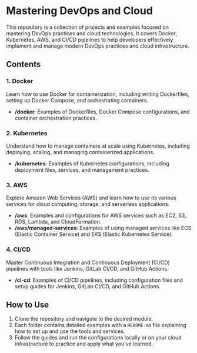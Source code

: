 # Mastering DevOps and Cloud

This repository is a collection of projects and examples focused on mastering DevOps practices and cloud technologies. It covers Docker, Kubernetes, AWS, and CI/CD pipelines to help developers effectively implement and manage modern DevOps practices and cloud infrastructure.

## Contents

### 1. Docker
Learn how to use Docker for containerization, including writing Dockerfiles, setting up Docker Compose, and orchestrating containers.
- **/docker**: Examples of Dockerfiles, Docker Compose configurations, and container orchestration practices.

### 2. Kubernetes
Understand how to manage containers at scale using Kubernetes, including deploying, scaling, and managing containerized applications.
- **/kubernetes**: Examples of Kubernetes configurations, including deployment files, services, and management practices.

### 3. AWS
Explore Amazon Web Services (AWS) and learn how to use its various services for cloud computing, storage, and serverless applications.
- **/aws**: Examples and configurations for AWS services such as EC2, S3, RDS, Lambda, and CloudFormation.
- **/aws/managed-services**: Examples of using managed services like ECS (Elastic Container Service) and EKS (Elastic Kubernetes Service).

### 4. CI/CD
Master Continuous Integration and Continuous Deployment (CI/CD) pipelines with tools like Jenkins, GitLab CI/CD, and GitHub Actions.
- **/ci-cd**: Examples of CI/CD pipelines, including configuration files and setup guides for Jenkins, GitLab CI/CD, and GitHub Actions.

## How to Use

1. Clone the repository and navigate to the desired module.
2. Each folder contains detailed examples with a `README.md` file explaining how to set up and use the tools and services.
3. Follow the guides and run the configurations locally or on your cloud infrastructure to practice and apply what you’ve learned.
